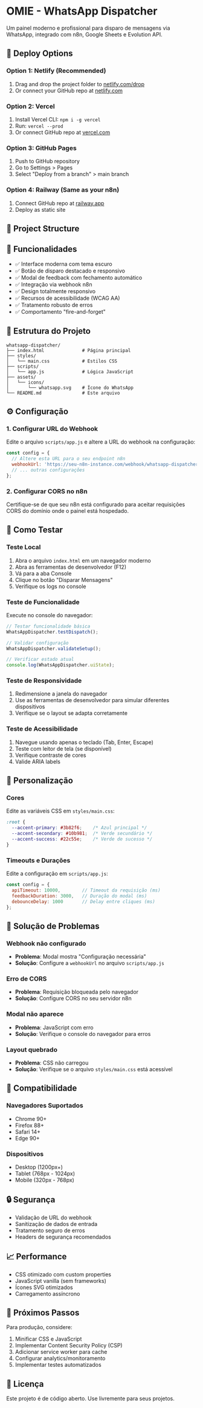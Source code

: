 # OMIE - WhatsApp Dispatcher

Um painel moderno e profissional para disparo de mensagens via WhatsApp, integrado com n8n, Google Sheets e Evolution API.

## 🚀 Deploy Options

### Option 1: Netlify (Recommended)
1. Drag and drop the project folder to [netlify.com/drop](https://netlify.com/drop)
2. Or connect your GitHub repo at [netlify.com](https://netlify.com)

### Option 2: Vercel
1. Install Vercel CLI: `npm i -g vercel`
2. Run: `vercel --prod`
3. Or connect GitHub repo at [vercel.com](https://vercel.com)

### Option 3: GitHub Pages
1. Push to GitHub repository
2. Go to Settings > Pages
3. Select "Deploy from a branch" > main branch

### Option 4: Railway (Same as your n8n)
1. Connect GitHub repo at [railway.app](https://railway.app)
2. Deploy as static site

## 📁 Project Structure

## 🚀 Funcionalidades

- ✅ Interface moderna com tema escuro
- ✅ Botão de disparo destacado e responsivo
- ✅ Modal de feedback com fechamento automático
- ✅ Integração via webhook n8n
- ✅ Design totalmente responsivo
- ✅ Recursos de acessibilidade (WCAG AA)
- ✅ Tratamento robusto de erros
- ✅ Comportamento "fire-and-forget"

## 📁 Estrutura do Projeto

```
whatsapp-dispatcher/
├── index.html              # Página principal
├── styles/
│   └── main.css            # Estilos CSS
├── scripts/
│   └── app.js              # Lógica JavaScript
├── assets/
│   └── icons/
│       └── whatsapp.svg    # Ícone do WhatsApp
└── README.md               # Este arquivo
```

## ⚙️ Configuração

### 1. Configurar URL do Webhook

Edite o arquivo `scripts/app.js` e altere a URL do webhook na configuração:

```javascript
const config = {
  // Altere esta URL para o seu endpoint n8n
  webhookUrl: 'https://seu-n8n-instance.com/webhook/whatsapp-dispatcher',
  // ... outras configurações
};
```

### 2. Configurar CORS no n8n

Certifique-se de que seu n8n está configurado para aceitar requisições CORS do domínio onde o painel está hospedado.

## 🧪 Como Testar

### Teste Local

1. Abra o arquivo `index.html` em um navegador moderno
2. Abra as ferramentas de desenvolvedor (F12)
3. Vá para a aba Console
4. Clique no botão "Disparar Mensagens"
5. Verifique os logs no console

### Teste de Funcionalidade

Execute no console do navegador:

```javascript
// Testar funcionalidade básica
WhatsAppDispatcher.testDispatch();

// Validar configuração
WhatsAppDispatcher.validateSetup();

// Verificar estado atual
console.log(WhatsAppDispatcher.uiState);
```

### Teste de Responsividade

1. Redimensione a janela do navegador
2. Use as ferramentas de desenvolvedor para simular diferentes dispositivos
3. Verifique se o layout se adapta corretamente

### Teste de Acessibilidade

1. Navegue usando apenas o teclado (Tab, Enter, Escape)
2. Teste com leitor de tela (se disponível)
3. Verifique contraste de cores
4. Valide ARIA labels

## 🔧 Personalização

### Cores

Edite as variáveis CSS em `styles/main.css`:

```css
:root {
  --accent-primary: #3b82f6;    /* Azul principal */
  --accent-secondary: #10b981;  /* Verde secundário */
  --accent-success: #22c55e;    /* Verde de sucesso */
}
```

### Timeouts e Durações

Edite a configuração em `scripts/app.js`:

```javascript
const config = {
  apiTimeout: 10000,        // Timeout da requisição (ms)
  feedbackDuration: 3000,   // Duração do modal (ms)
  debounceDelay: 1000       // Delay entre cliques (ms)
};
```

## 🐛 Solução de Problemas

### Webhook não configurado
- **Problema**: Modal mostra "Configuração necessária"
- **Solução**: Configure a `webhookUrl` no arquivo `scripts/app.js`

### Erro de CORS
- **Problema**: Requisição bloqueada pelo navegador
- **Solução**: Configure CORS no seu servidor n8n

### Modal não aparece
- **Problema**: JavaScript com erro
- **Solução**: Verifique o console do navegador para erros

### Layout quebrado
- **Problema**: CSS não carregou
- **Solução**: Verifique se o arquivo `styles/main.css` está acessível

## 📱 Compatibilidade

### Navegadores Suportados
- Chrome 90+
- Firefox 88+
- Safari 14+
- Edge 90+

### Dispositivos
- Desktop (1200px+)
- Tablet (768px - 1024px)
- Mobile (320px - 768px)

## 🔒 Segurança

- Validação de URL do webhook
- Sanitização de dados de entrada
- Tratamento seguro de erros
- Headers de segurança recomendados

## 📈 Performance

- CSS otimizado com custom properties
- JavaScript vanilla (sem frameworks)
- Ícones SVG otimizados
- Carregamento assíncrono

## 🎯 Próximos Passos

Para produção, considere:

1. Minificar CSS e JavaScript
2. Implementar Content Security Policy (CSP)
3. Adicionar service worker para cache
4. Configurar analytics/monitoramento
5. Implementar testes automatizados

## 📄 Licença

Este projeto é de código aberto. Use livremente para seus projetos.